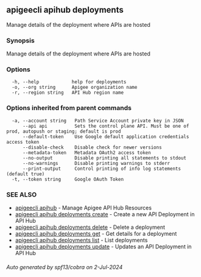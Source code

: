 ## apigeecli apihub deployments

Manage details of the deployment where APIs are hosted

### Synopsis

Manage details of the deployment where APIs are hosted

### Options

```
  -h, --help            help for deployments
  -o, --org string      Apigee organization name
  -r, --region string   API Hub region name
```

### Options inherited from parent commands

```
  -a, --account string   Path Service Account private key in JSON
      --api api          Sets the control plane API. Must be one of prod, autopush or staging; default is prod
      --default-token    Use Google default application credentials access token
      --disable-check    Disable check for newer versions
      --metadata-token   Metadata OAuth2 access token
      --no-output        Disable printing all statements to stdout
      --no-warnings      Disable printing warnings to stderr
      --print-output     Control printing of info log statements (default true)
  -t, --token string     Google OAuth Token
```

### SEE ALSO

* [apigeecli apihub](apigeecli_apihub.md)	 - Manage Apigee API Hub Resources
* [apigeecli apihub deployments create](apigeecli_apihub_deployments_create.md)	 - Create a new API Deployment in API Hub
* [apigeecli apihub deployments delete](apigeecli_apihub_deployments_delete.md)	 - Delete a deployment
* [apigeecli apihub deployments get](apigeecli_apihub_deployments_get.md)	 - Get details for a deployment
* [apigeecli apihub deployments list](apigeecli_apihub_deployments_list.md)	 - List deployments
* [apigeecli apihub deployments update](apigeecli_apihub_deployments_update.md)	 - Updates an API Deployment in API Hub

###### Auto generated by spf13/cobra on 2-Jul-2024
